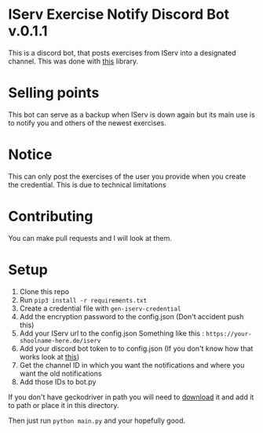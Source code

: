 # IServ Exercise Notify Discord Bot  v.0.1.1

This is a discord bot, that posts exercises from IServ into a designated channel.
This was done with [this](https://github.com/RedstoneMedia/auto-iserv) library.

# Selling points
This bot can serve as a backup when IServ is down again but its main use is to notify you and others of the newest exercises.

# Notice
This can only post the exercises of the user you provide when you create the credential.
This is due to technical limitations

# Contributing
You can make pull requests and I will look at them.

# Setup
1. Clone this repo
2. Run `pip3 install -r requirements.txt`
3. Create a credential file with `gen-iserv-credential`
4. Add the encryption password to the config.json (Don't accident push this)
5. Add your IServ url to the config.json Something like this : `https://your-shoolname-here.de/iserv`
6. Add your discord bot token to to config.json (If you don't know how that works look at [this](https://www.writebots.com/discord-bot-token/))
7. Get the channel ID in which you want the notifications and where you want the old notifications
8. Add those IDs to bot.py


If you don't have geckodriver in path you will need to [download](https://github.com/mozilla/geckodriver/releases) it and add it to path or place it in this directory.

Then just run `python main.py` and your hopefully good.